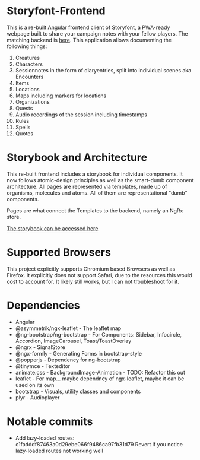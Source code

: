 # Storyfont-Frontend

This is a re-built Angular frontend client of Storyfont, a PWA-ready webpage built to share your campaign notes with your fellow players. The matching backend is [here](https://github.com/PhilippMDoerner/NimStoryFont). This application allows documenting the following things:

1. Creatures
2. Characters
3. Sessionnotes in the form of diaryentries, split into individual scenes aka Encounters
4. Items
5. Locations
6. Maps including markers for locations
7. Organizations
8. Quests
9. Audio recordings of the session including timestamps
10. Rules
11. Spells
12. Quotes

# Storybook and Architecture

This re-built frontend includes a storybook for individual components. It now follows atomic-design principles as well as the smart-dumb component architecture. All pages are represented via templates, made up of organisms, molecules and atoms. All of them are representational "dumb" components.

Pages are what connect the Templates to the backend, namely an NgRx store.

[The storybook can be accessed here](https://philippmdoerner.github.io/nimstoryfont-gui/)

# Supported Browsers

This project explicitly supports Chromium based Browsers as well as Firefox.
It explicitly does not support Safari, due to the resources this would cost to account for. It likely still works, but I can not troubleshoot for it.

# Dependencies

- Angular
- @asymmetrik/ngx-leaflet - The leaflet map
- @ng-bootstrap/ng-bootstrap - For Components: Sidebar, Infocircle, Accordion, ImageCarousel, Toast/ToastOverlay
- @ngrx - SignalStore
- @ngx-formly - Generating Forms in bootstrap-style
- @popperjs - Dependency for ng-bootstrap
- @tinymce - Texteditor
- animate.css - BackgroundImage-Animation - TODO: Refactor this out
- leaflet - For map... maybe dependncy of ngx-leaflet, maybe it can be used on its own
- bootstrap - Visuals, utility classes and components
- plyr - Audioplayer

# Notable commits

- Add lazy-loaded routes: c1fadddf87463a0d29ebe066f9486ca97fb31d79
  Revert if you notice lazy-loaded routes not working well
